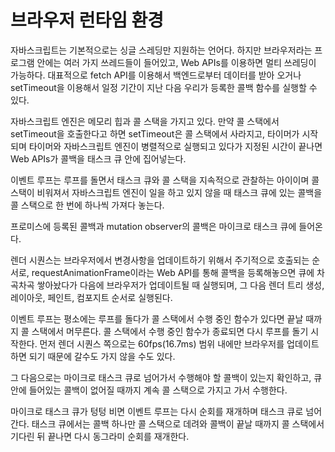 # 브라우저 런타임 환경

자바스크립트는 기본적으로는 싱글 스레딩만 지원하는 언어다.
하지만 브라우저라는 프로그램 안에는 여러 가지 쓰레드들이 들어있고, Web APIs를 이용하면 멀티 쓰레딩이 가능하다.
대표적으로 fetch API를 이용해서 백엔드로부터 데이터를 받아 오거나 setTimeout을 이용해서 일정 기간이 지난 다음 우리가 등록한 콜백 함수를 실행할 수 있다.

자바스크립트 엔진은 메모리 힙과 콜 스택을 가지고 있다.
만약 콜 스택에서 setTimeout을 호출한다고 하면 setTimeout은 콜 스택에서 사라지고, 타이머가 시작되며 타이머와 자바스크립트 엔진이 병렬적으로 실행되고 있다가 지정된 시간이 끝나면 Web APIs가 콜백을 태스크 큐 안에 집어넣는다.

이벤트 루프는 루프를 돌면서 태스크 큐와 콜 스택을 지속적으로 관찰하는 아이이며 콜 스택이 비워져서 자바스크립트 엔진이 일을 하고 있지 않을 때 태스크 큐에 있는 콜백을 콜 스택으로 한 번에 하나씩 가져다 놓는다.

프로미스에 등록된 콜백과 mutation observer의 콜백은 마이크로 태스크 큐에 들어온다.

렌더 시퀀스는 브라우저에서 변경사항을 업데이트하기 위해서 주기적으로 호출되는 순서로, requestAnimationFrame이라는 Web API를 통해 콜백을 등록해놓으면 큐에 차곡차곡 쌓아놨다가 다음에 브라우저가 업데이트될 때 실행되며, 그 다음 렌더 트리 생성, 레이아웃, 페인트, 컴포지트 순서로 실행된다.

이벤트 루프는 평소에는 루프를 돌다가 콜 스택에서 수행 중인 함수가 있다면 끝날 때까지 콜 스택에서 머무른다.
콜 스택에서 수행 중인 함수가 종료되면 다시 루프를 돌기 시작한다.
먼저 렌더 시퀀스 쪽으로는 60fps(16.7ms) 범위 내에만 브라우저를 업데이트하면 되기 때문에 갈수도 가지 않을 수도 있다.

그 다음으로는 마이크로 태스크 큐로 넘어가서 수행해야 할 콜백이 있는지 확인하고, 큐 안에 들어있는 콜백이 없어질 때까지 계속 콜 스택으로 가지고 가서 수행한다.

마이크로 태스크 큐가 텅텅 비면 이벤트 루프는 다시 순회를 재개하며 태스크 큐로 넘어간다.
태스크 큐에서는 콜백 하나만 콜 스택으로 데려와 콜백이 끝날 때까지 콜 스택에서 기다린 뒤 끝나면 다시 동그라미 순회를 재개한다.
